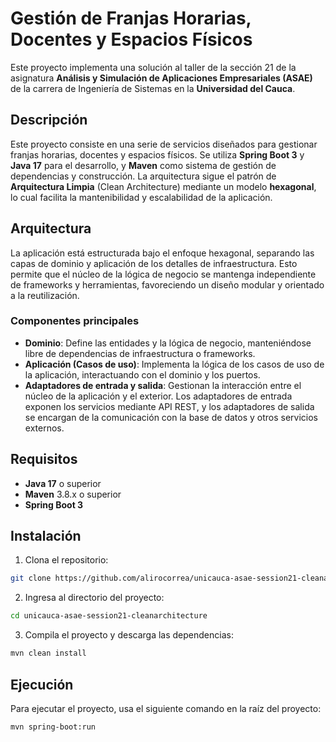 # Gestión de Franjas Horarias, Docentes y Espacios Físicos

Este proyecto implementa una solución al taller de la sección 21 de la asignatura **Análisis y Simulación de Aplicaciones Empresariales (ASAE)** de la carrera de Ingeniería de Sistemas en la **Universidad del Cauca**.

## Descripción

Este proyecto consiste en una serie de servicios diseñados para gestionar franjas horarias, docentes y espacios físicos. Se utiliza **Spring Boot 3** y **Java 17** para el desarrollo, y **Maven** como sistema de gestión de dependencias y construcción. La arquitectura sigue el patrón de **Arquitectura Limpia** (Clean Architecture) mediante un modelo **hexagonal**, lo cual facilita la mantenibilidad y escalabilidad de la aplicación.

## Arquitectura

La aplicación está estructurada bajo el enfoque hexagonal, separando las capas de dominio y aplicación de los detalles de infraestructura. Esto permite que el núcleo de la lógica de negocio se mantenga independiente de frameworks y herramientas, favoreciendo un diseño modular y orientado a la reutilización.

### Componentes principales

- **Dominio**: Define las entidades y la lógica de negocio, manteniéndose libre de dependencias de infraestructura o frameworks.
- **Aplicación (Casos de uso)**: Implementa la lógica de los casos de uso de la aplicación, interactuando con el dominio y los puertos.
- **Adaptadores de entrada y salida**: Gestionan la interacción entre el núcleo de la aplicación y el exterior. Los adaptadores de entrada exponen los servicios mediante API REST, y los adaptadores de salida se encargan de la comunicación con la base de datos y otros servicios externos.

## Requisitos

- **Java 17** o superior
- **Maven** 3.8.x o superior
- **Spring Boot 3**

## Instalación

1. Clona el repositorio:
```bash
git clone https://github.com/alirocorrea/unicauca-asae-session21-cleanarchitecture.git
```
2. Ingresa al directorio del proyecto:
```bash
cd unicauca-asae-session21-cleanarchitecture
```
3. Compila el proyecto y descarga las dependencias:
```bash
mvn clean install
```
## Ejecución
Para ejecutar el proyecto, usa el siguiente comando en la raíz del proyecto:
```bash
mvn spring-boot:run
```

